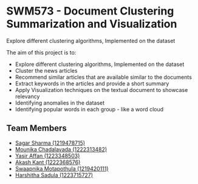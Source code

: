 # SWM573 - Document Clustering Summarization and Visualization

Explore different clustering algorithms, Implemented on the dataset



The aim of this project is to:
- Explore different clustering algorithms, Implemented on the dataset
- Cluster the news articles
- Recommend similar articles that are available similar to the documents
- Extract keywords in the articles and provide a short summary
- Apply Visualization techniques on the textual document to showcase relevancy 
- Identifying anomalies in the dataset
- Identifying popular words in each group - like a word cloud




## Team Members
- [Sagar Sharma (1219478715)](https://github.com/Sagar1711)
- [Mounika Chadalavada (1222313482)](https://github.com/mounikac16)
- [Yasir Affan (1223348503)](https://github.com/yasir18 )
- [Akash Kant (1222368576)](https://github.com/akashkthkr)
- [Swaapnika Motapothula (1219420111)](https://github.com/smotapot)
- [Harshitha Sadula (1223715727)](https://github.com/SadulaHarshitha )



